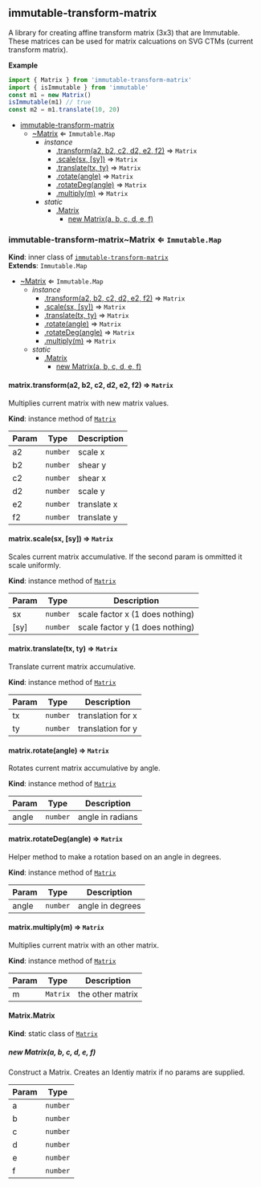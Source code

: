 <a name="module_immutable-transform-matrix"></a>

## immutable-transform-matrix
A library for creating affine transform matrix (3x3) that are Immutable.
These matrices can be used for matrix calcuations on SVG CTMs (current transform matrix).

**Example**  
```js
import { Matrix } from 'immutable-transform-matrix'
import { isImmutable } from 'immutable'
const m1 = new Matrix()
isImmutable(m1) // true
const m2 = m1.translate(10, 20)
```

* [immutable-transform-matrix](#module_immutable-transform-matrix)
    * [~Matrix](#module_immutable-transform-matrix..Matrix) ⇐ <code>Immutable.Map</code>
        * _instance_
            * [.transform(a2, b2, c2, d2, e2, f2)](#module_immutable-transform-matrix..Matrix+transform) ⇒ <code>Matrix</code>
            * [.scale(sx, [sy])](#module_immutable-transform-matrix..Matrix+scale) ⇒ <code>Matrix</code>
            * [.translate(tx, ty)](#module_immutable-transform-matrix..Matrix+translate) ⇒ <code>Matrix</code>
            * [.rotate(angle)](#module_immutable-transform-matrix..Matrix+rotate) ⇒ <code>Matrix</code>
            * [.rotateDeg(angle)](#module_immutable-transform-matrix..Matrix+rotateDeg) ⇒ <code>Matrix</code>
            * [.multiply(m)](#module_immutable-transform-matrix..Matrix+multiply) ⇒ <code>Matrix</code>
        * _static_
            * [.Matrix](#module_immutable-transform-matrix..Matrix.Matrix)
                * [new Matrix(a, b, c, d, e, f)](#new_module_immutable-transform-matrix..Matrix.Matrix_new)

<a name="module_immutable-transform-matrix..Matrix"></a>

### immutable-transform-matrix~Matrix ⇐ <code>Immutable.Map</code>
**Kind**: inner class of [<code>immutable-transform-matrix</code>](#module_immutable-transform-matrix)  
**Extends**: <code>Immutable.Map</code>  

* [~Matrix](#module_immutable-transform-matrix..Matrix) ⇐ <code>Immutable.Map</code>
    * _instance_
        * [.transform(a2, b2, c2, d2, e2, f2)](#module_immutable-transform-matrix..Matrix+transform) ⇒ <code>Matrix</code>
        * [.scale(sx, [sy])](#module_immutable-transform-matrix..Matrix+scale) ⇒ <code>Matrix</code>
        * [.translate(tx, ty)](#module_immutable-transform-matrix..Matrix+translate) ⇒ <code>Matrix</code>
        * [.rotate(angle)](#module_immutable-transform-matrix..Matrix+rotate) ⇒ <code>Matrix</code>
        * [.rotateDeg(angle)](#module_immutable-transform-matrix..Matrix+rotateDeg) ⇒ <code>Matrix</code>
        * [.multiply(m)](#module_immutable-transform-matrix..Matrix+multiply) ⇒ <code>Matrix</code>
    * _static_
        * [.Matrix](#module_immutable-transform-matrix..Matrix.Matrix)
            * [new Matrix(a, b, c, d, e, f)](#new_module_immutable-transform-matrix..Matrix.Matrix_new)

<a name="module_immutable-transform-matrix..Matrix+transform"></a>

#### matrix.transform(a2, b2, c2, d2, e2, f2) ⇒ <code>Matrix</code>
Multiplies current matrix with new matrix values.

**Kind**: instance method of [<code>Matrix</code>](#module_immutable-transform-matrix..Matrix)  

| Param | Type | Description |
| --- | --- | --- |
| a2 | <code>number</code> | scale x |
| b2 | <code>number</code> | shear y |
| c2 | <code>number</code> | shear x |
| d2 | <code>number</code> | scale y |
| e2 | <code>number</code> | translate x |
| f2 | <code>number</code> | translate y |

<a name="module_immutable-transform-matrix..Matrix+scale"></a>

#### matrix.scale(sx, [sy]) ⇒ <code>Matrix</code>
Scales current matrix accumulative.
If the second param is ommitted it scale uniformly.

**Kind**: instance method of [<code>Matrix</code>](#module_immutable-transform-matrix..Matrix)  

| Param | Type | Description |
| --- | --- | --- |
| sx | <code>number</code> | scale factor x (1 does nothing) |
| [sy] | <code>number</code> | scale factor y (1 does nothing) |

<a name="module_immutable-transform-matrix..Matrix+translate"></a>

#### matrix.translate(tx, ty) ⇒ <code>Matrix</code>
Translate current matrix accumulative.

**Kind**: instance method of [<code>Matrix</code>](#module_immutable-transform-matrix..Matrix)  

| Param | Type | Description |
| --- | --- | --- |
| tx | <code>number</code> | translation for x |
| ty | <code>number</code> | translation for y |

<a name="module_immutable-transform-matrix..Matrix+rotate"></a>

#### matrix.rotate(angle) ⇒ <code>Matrix</code>
Rotates current matrix accumulative by angle.

**Kind**: instance method of [<code>Matrix</code>](#module_immutable-transform-matrix..Matrix)  

| Param | Type | Description |
| --- | --- | --- |
| angle | <code>number</code> | angle in radians |

<a name="module_immutable-transform-matrix..Matrix+rotateDeg"></a>

#### matrix.rotateDeg(angle) ⇒ <code>Matrix</code>
Helper method to make a rotation based on an angle in degrees.

**Kind**: instance method of [<code>Matrix</code>](#module_immutable-transform-matrix..Matrix)  

| Param | Type | Description |
| --- | --- | --- |
| angle | <code>number</code> | angle in degrees |

<a name="module_immutable-transform-matrix..Matrix+multiply"></a>

#### matrix.multiply(m) ⇒ <code>Matrix</code>
Multiplies current matrix with an other matrix.

**Kind**: instance method of [<code>Matrix</code>](#module_immutable-transform-matrix..Matrix)  

| Param | Type | Description |
| --- | --- | --- |
| m | <code>Matrix</code> | the other matrix |

<a name="module_immutable-transform-matrix..Matrix.Matrix"></a>

#### Matrix.Matrix
**Kind**: static class of [<code>Matrix</code>](#module_immutable-transform-matrix..Matrix)  
<a name="new_module_immutable-transform-matrix..Matrix.Matrix_new"></a>

##### new Matrix(a, b, c, d, e, f)
Construct a Matrix. Creates an Identiy matrix if no params are supplied.


| Param | Type |
| --- | --- |
| a | <code>number</code> | 
| b | <code>number</code> | 
| c | <code>number</code> | 
| d | <code>number</code> | 
| e | <code>number</code> | 
| f | <code>number</code> | 

